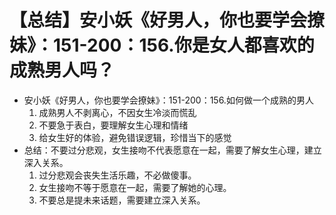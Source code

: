 # 【总结】安小妖《好男人，你也要学会撩妹》：151-200：156.你是女人都喜欢的成熟男人吗？

-   安小妖《好男人，你也要学会撩妹》：151-200：156.如何做一个成熟的男人
    1.  成熟男人不剥离心，不因女生冷淡而慌乱
    2.  不要急于表白，要理解女生心理和情绪
    3.  给女生好的体验，避免错误逻辑，珍惜当下的感觉
-   总结：不要过分悲观，女生接吻不代表愿意在一起，需要了解女生心理，建立深入关系。
    1.  过分悲观会丧失生活乐趣，不必做傻事。
    2.  女生接吻不等于愿意在一起，需要了解她的心理。
    3.  不要总是提未来话题，需要建立深入关系。